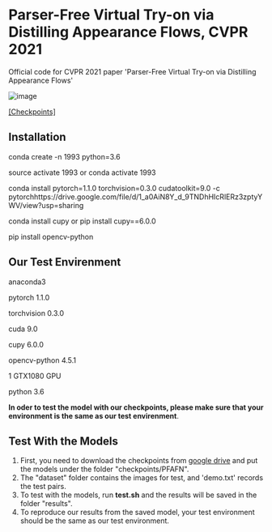 # Parser-Free Virtual Try-on via Distilling Appearance Flows, CVPR 2021
Official code for CVPR 2021 paper 'Parser-Free Virtual Try-on via Distilling Appearance Flows'

![image](https://github.com/geyuying/PF-AFN/blob/main/show/compare.jpg?raw=true)

[[Checkpoints]](https://drive.google.com/file/d/1_a0AiN8Y_d_9TNDhHIcRlERz3zptyYWV/view?usp=sharing)
## Installation
conda create -n 1993 python=3.6

source activate 1993     or     conda activate 1993

conda install pytorch=1.1.0 torchvision=0.3.0 cudatoolkit=9.0 -c pytorchhttps://drive.google.com/file/d/1_a0AiN8Y_d_9TNDhHIcRlERz3zptyYWV/view?usp=sharing

conda install cupy     or     pip install cupy==6.0.0

pip install opencv-python

## Our Test Envirenment
anaconda3

pytorch 1.1.0

torchvision 0.3.0

cuda 9.0

cupy 6.0.0

opencv-python 4.5.1

1 GTX1080 GPU

python 3.6

**In oder to test the model with our checkpoints, please make sure that your environment is the same as our test envirenment**.

## Test With the Models
1. First, you need to download the checkpoints from [google drive](https://drive.google.com/file/d/1_a0AiN8Y_d_9TNDhHIcRlERz3zptyYWV/view?usp=sharing) and put the models under the folder "checkpoints/PFAFN". 
2. The "dataset" folder contains the images for test, and 'demo.txt' records the test pairs.
3. To test with the models, run **test.sh** and the results will be saved in the folder "results".
4. To reproduce our results from the saved model, your test environment should be the same as our test environment. 
